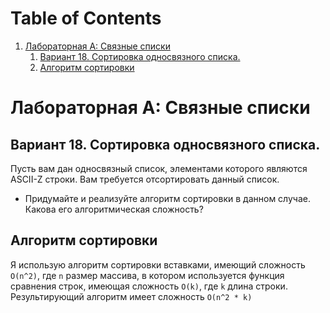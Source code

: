 
# Table of Contents

1.  [Лабораторная A: Связные списки](#orgbf0e9ac)
    1.  [Вариант 18. Сортировка односвязного списка.](#orge267dbc)
    2.  [Алгоритм сортировки](#org65e17ca)



<a id="orgbf0e9ac"></a>

# Лабораторная A: Связные списки


<a id="orge267dbc"></a>

## Вариант 18. Сортировка односвязного списка.

Пусть вам дан односвязный список, элементами которого являются ASCII-Z строки. Вам требуется отсортировать данный список.

-   Придумайте и реализуйте алгоритм сортировки в данном случае. Какова его алгоритмическая сложность?


<a id="org65e17ca"></a>

## Алгоритм сортировки

Я использую алгоритм сортировки вставками, имеющий сложность `O(n^2)`, где `n` размер массива, в котором используется функция сравнения строк, имеющая сложность `O(k)`, где `k` длина строки.
Результирующий алгоритм имеет сложность `O(n^2 * k)`

